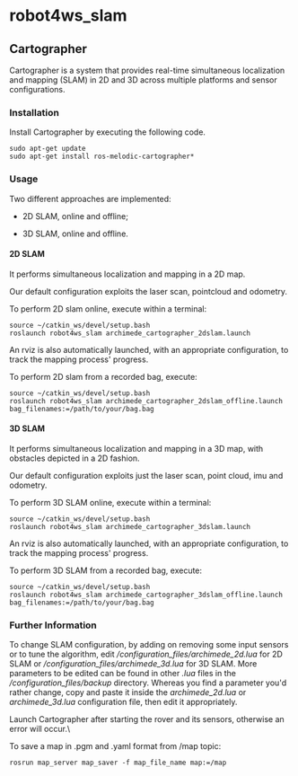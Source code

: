 # robot4ws_slam

## Cartographer

Cartographer is a system that provides real-time simultaneous localization and mapping (SLAM) in 2D and 3D across multiple platforms and sensor configurations.

### Installation

Install Cartographer by executing the following code.

``` 
sudo apt-get update
sudo apt-get install ros-melodic-cartographer*
```

### Usage

Two different approaches are implemented:

* 2D SLAM, online and offline;

* 3D SLAM, online and offline.

#### 2D SLAM
 It performs simultaneous localization and mapping in a 2D map. 
 
 Our default configuration exploits the laser scan, pointcloud and odometry. 

To perform 2D slam online, execute within a terminal:

```
source ~/catkin_ws/devel/setup.bash
roslaunch robot4ws_slam archimede_cartographer_2dslam.launch
```
An rviz is also automatically launched, with an appropriate configuration, to track the mapping process' progress.

To perform 2D slam from a recorded bag, execute:

```
source ~/catkin_ws/devel/setup.bash
roslaunch robot4ws_slam archimede_cartographer_2dslam_offline.launch bag_filenames:=/path/to/your/bag.bag
```

#### 3D SLAM
 It performs simultaneous localization and mapping in a 3D map, with obstacles depicted in a 2D fashion. 
 
 Our default configuration exploits just the laser scan, point cloud, imu and odometry.

To perform 3D SLAM online, execute within a terminal:

```
source ~/catkin_ws/devel/setup.bash
roslaunch robot4ws_slam archimede_cartographer_3dslam.launch
```
An rviz is also automatically launched, with an appropriate configuration, to track the mapping process' progress.

To perform 3D SLAM from a recorded bag, execute:

```
source ~/catkin_ws/devel/setup.bash
roslaunch robot4ws_slam archimede_cartographer_3dslam_offline.launch bag_filenames:=/path/to/your/bag.bag
```

### Further Information

To change SLAM configuration, by adding on removing some input sensors or to tune the algorithm, edit _/configuration\_files/archimede\_2d.lua_ for 2D SLAM or _/configuration\_files/archimede\_3d.lua_ for 3D SLAM. More parameters to be edited can be found in other _.lua_ files in the _/configuration\_files/backup_ directory. Whereas you find a parameter you'd rather change, copy and paste it inside the _archimede\_2d.lua_ or _archimede\_3d.lua_ configuration file, then edit it appropriately.

Launch Cartographer after starting the rover and its sensors, otherwise an error will occur.\

To save a map in .pgm and .yaml format from /map topic:
```
rosrun map_server map_saver -f map_file_name map:=/map
```